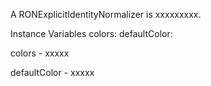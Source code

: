 A RONExplicitIdentityNormalizer is xxxxxxxxx.

Instance Variables
	colors:		<Object>
	defaultColor:		<Object>

colors
	- xxxxx

defaultColor
	- xxxxx
